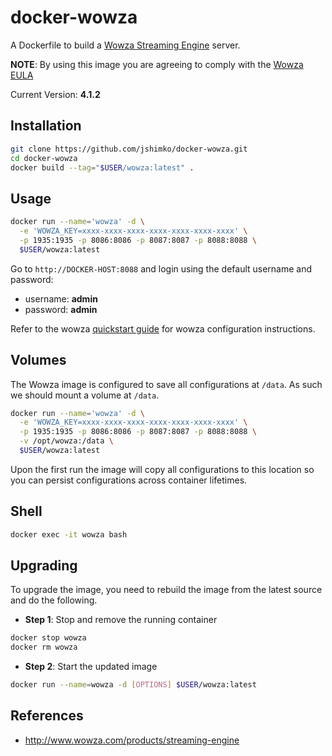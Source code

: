 

# docker-wowza 

A Dockerfile to build a [Wowza Streaming Engine](http://www.wowza.com/products/streaming-engine) server.

**NOTE**: By using this image you are agreeing to comply with the [Wowza EULA](http://www.wowza.com/resources/WowzaStreamingEngine-4.0.0_LicenseAgreement.pdf)

Current Version: **4.1.2**

## Installation

```bash
git clone https://github.com/jshimko/docker-wowza.git
cd docker-wowza
docker build --tag="$USER/wowza:latest" .
```

## Usage

```bash
docker run --name='wowza' -d \
  -e 'WOWZA_KEY=xxxx-xxxx-xxxx-xxxx-xxxx-xxxx-xxxx' \
  -p 1935:1935 -p 8086:8086 -p 8087:8087 -p 8088:8088 \
  $USER/wowza:latest
```

Go to `http://DOCKER-HOST:8088` and login using the default username and password:

* username: **admin**
* password: **admin**

Refer to the wowza [quickstart guide](http://www.wowza.com/forums/content.php?3-quick-start-guide) for wowza configuration instructions.

## Volumes

The Wowza image is configured to save all configurations at `/data`. As such we should mount a volume at `/data`.

```bash
docker run --name='wowza' -d \
  -e 'WOWZA_KEY=xxxx-xxxx-xxxx-xxxx-xxxx-xxxx-xxxx' \
  -p 1935:1935 -p 8086:8086 -p 8087:8087 -p 8088:8088 \
  -v /opt/wowza:/data \
  $USER/wowza:latest
```

Upon the first run the image will copy all configurations to this location so you can persist configurations across container lifetimes.

## Shell

```bash
docker exec -it wowza bash
```

## Upgrading

To upgrade the image, you need to rebuild the image from the latest source and do the following.

- **Step 1**: Stop and remove the running container

```bash
docker stop wowza
docker rm wowza
```

- **Step 2**: Start the updated image

```bash
docker run --name=wowza -d [OPTIONS] $USER/wowza:latest
```

## References

  * http://www.wowza.com/products/streaming-engine

